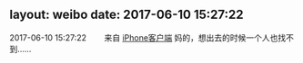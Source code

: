 layout: weibo
date: 2017-06-10 15:27:22
---
2017-06-10 15:27:22  &nbsp;&nbsp;&nbsp;&nbsp;&nbsp;&nbsp; 来自 <a href="http://app.weibo.com/t/feed/9ksdit" rel="nofollow">iPhone客户端</a>
妈的，想出去的时候一个人也找不到…… ​​​
